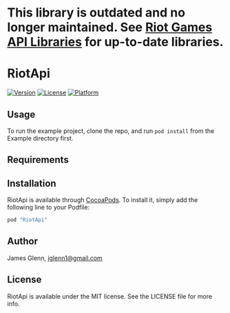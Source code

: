 # This library is outdated and no longer maintained. See [Riot Games API Libraries](https://discussion.developer.riotgames.com/articles/61/public-libraries-for-the-riot-games-api.html) for up-to-date libraries.

# RiotApi

[![Version](https://img.shields.io/cocoapods/v/RiotApi.svg?style=flat)](http://cocoapods.org/pods/RiotApi)
[![License](https://img.shields.io/cocoapods/l/RiotApi.svg?style=flat)](http://cocoapods.org/pods/RiotApi)
[![Platform](https://img.shields.io/cocoapods/p/RiotApi.svg?style=flat)](http://cocoapods.org/pods/RiotApi)

## Usage

To run the example project, clone the repo, and run `pod install` from the Example directory first.

## Requirements

## Installation

RiotApi is available through [CocoaPods](http://cocoapods.org). To install
it, simply add the following line to your Podfile:

```ruby
pod "RiotApi"
```

## Author

James Glenn, jglenn1@gmail.com

## License

RiotApi is available under the MIT license. See the LICENSE file for more info.
